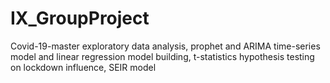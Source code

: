 # IX_GroupProject
Covid-19-master exploratory data analysis, prophet and ARIMA time-series model and linear regression model building, t-statistics hypothesis testing on lockdown influence, SEIR model
